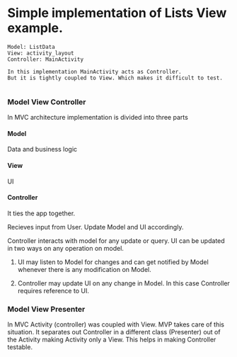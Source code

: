 # Simple implementation of Lists View example.

```
Model: ListData
View: activity_layout
Controller: MainActivity

In this implementation MainActivity acts as Controller.
But it is tightly coupled to View. Which makes it difficult to test.


```

### Model View Controller
In MVC architecture implementation is divided into three parts

#### Model
Data and business logic

#### View
UI

#### Controller
It ties the app together.

Recieves input from User. Update Model and UI accordingly.

Controller interacts with model for any update or query. UI can be updated in two ways on any operation on model.

1. UI may listen to Model for changes and can get notified by Model whenever there is any modification on Model.

2. Controller may update UI on any change in Model. In this case Controller requires reference to UI.


### Model View Presenter
In MVC Activity (controller) was coupled with View. MVP takes care of this situation.
It separates out Controller  in a different class (Presenter) out of the Activity making Activity only a View. This helps in making Controller testable.
